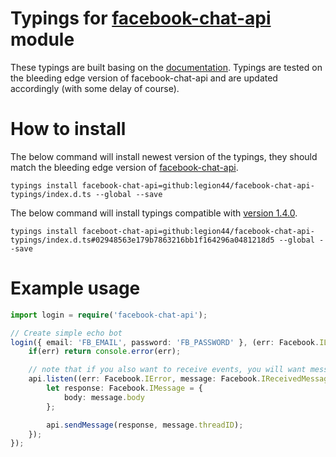 # Typings for [facebook-chat-api](https://www.npmjs.com/package/facebook-chat-api) module
These typings are built basing on the [documentation](https://github.com/Schmavery/facebook-chat-api/blob/master/DOCS.md). Typings are tested on the bleeding edge version of facebook-chat-api and are updated accordingly (with some delay of course).

# How to install
The below command will install newest version of the typings, they should match the bleeding edge version of [facebook-chat-api](https://github.com/Schmavery/facebook-chat-api#bleeding-edge).
```batch
typings install facebook-chat-api=github:legion44/facebook-chat-api-typings/index.d.ts --global --save
```

The below command will install typings compatible with [version 1.4.0](https://github.com/Schmavery/facebook-chat-api/blob/master/CHANGELOG.md#140-2017-04-28).
```batch
typings install faceboot-chat-api=github:legion44/facebook-chat-api-typings/index.d.ts#02948563e179b7863216bb1f164296a0481218d5 --global --save
```

# Example usage
```typescript
import login = require('facebook-chat-api');

// Create simple echo bot
login({ email: 'FB_EMAIL', password: 'FB_PASSWORD' }, (err: Facebook.ILoginError, api: Facebook.API) => {
    if(err) return console.error(err);

    // note that if you also want to receive events, you will want message to be `IReceived` instead of `IReceivedMessage`
    api.listen((err: Facebook.IError, message: Facebook.IReceivedMessage) => {
        let response: Facebook.IMessage = {
            body: message.body
        };

        api.sendMessage(response, message.threadID);
    });
});
```
